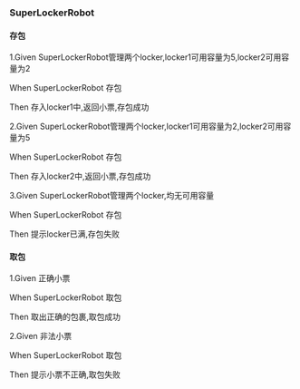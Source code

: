 ### SuperLockerRobot

#### 存包

1.Given SuperLockerRobot管理两个locker,locker1可用容量为5,locker2可用容量为2

When SuperLockerRobot 存包

Then 存入locker1中,返回小票,存包成功

2.Given SuperLockerRobot管理两个locker,locker1可用容量为2,locker2可用容量为5

When SuperLockerRobot 存包

Then 存入locker2中,返回小票,存包成功

3.Given SuperLockerRobot管理两个locker,均无可用容量

When SuperLockerRobot 存包

Then 提示locker已满,存包失败

#### 取包

1.Given 正确小票

When SuperLockerRobot 取包

Then 取出正确的包裹,取包成功

2.Given 非法小票

When SuperLockerRobot 取包

Then 提示小票不正确,取包失败

